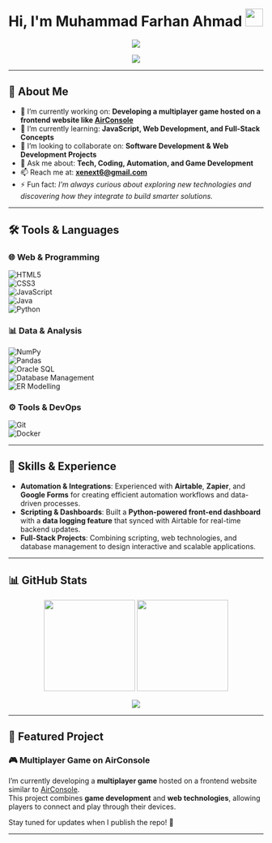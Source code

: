 <!-- Hi there 👋 -->
# Hi, I'm Muhammad Farhan Ahmad <img src="https://media.giphy.com/media/hvRJCLFzcasrR4ia7z/giphy.gif" width="35">

<p align="center">
  <img src="https://readme-typing-svg.demolab.com?font=Fira+Code&size=24&pause=1000&color=4AB3FF&width=600&lines=Welcome+to+my+GitHub+Profile!;Game+Developer+%7C+Fullstack+Learner;Always+exploring+new+tech+stacks" />
</p>

<p align="center">
  <img src="https://komarev.com/ghpvc/?username=OCEBOT786&color=blue&style=flat-square&label=Profile+Views" />
</p>

---

## 🚀 About Me  

- 🔭 I’m currently working on: **Developing a multiplayer game hosted on a frontend website like [AirConsole](https://www.airconsole.com/)**  
- 🌱 I’m currently learning: **JavaScript, Web Development, and Full-Stack Concepts**  
- 👯 I’m looking to collaborate on: **Software Development & Web Development Projects**  
- 💬 Ask me about: **Tech, Coding, Automation, and Game Development**  
- 📫 Reach me at: **[xenext6@gmail.com](mailto:xenext6@gmail.com)**  
- ⚡ Fun fact: *I’m always curious about exploring new technologies and discovering how they integrate to build smarter solutions.*  

---

## 🛠️ Tools & Languages  

### 🌐 Web & Programming  
![HTML5](https://img.shields.io/badge/-HTML5-E34F26?style=flat&logo=html5&logoColor=white)  
![CSS3](https://img.shields.io/badge/-CSS3-1572B6?style=flat&logo=css3&logoColor=white)  
![JavaScript](https://img.shields.io/badge/-JavaScript-F7DF1E?style=flat&logo=javascript&logoColor=black)  
![Java](https://img.shields.io/badge/-Java-007396?style=flat&logo=java&logoColor=white)  
![Python](https://img.shields.io/badge/-Python-3776AB?style=flat&logo=python&logoColor=white)  

### 📊 Data & Analysis  
![NumPy](https://img.shields.io/badge/-NumPy-013243?style=flat&logo=numpy&logoColor=white)  
![Pandas](https://img.shields.io/badge/-Pandas-150458?style=flat&logo=pandas&logoColor=white)  
![Oracle SQL](https://img.shields.io/badge/-OracleSQL-F80000?style=flat&logo=oracle&logoColor=white)  
![Database Management](https://img.shields.io/badge/-Database_Management-4479A1?style=flat&logo=mysql&logoColor=white)  
![ER Modelling](https://img.shields.io/badge/-ER_Modelling-4285F4?style=flat&logo=drawio&logoColor=white)  

### ⚙️ Tools & DevOps  
![Git](https://img.shields.io/badge/-Git-F05032?style=flat&logo=git&logoColor=white)  
![Docker](https://img.shields.io/badge/-Docker-2496ED?style=flat&logo=docker&logoColor=white)  

---

## 🔧 Skills & Experience  

- **Automation & Integrations**: Experienced with **Airtable**, **Zapier**, and **Google Forms** for creating efficient automation workflows and data-driven processes.  
- **Scripting & Dashboards**: Built a **Python-powered front-end dashboard** with a **data logging feature** that synced with Airtable for real-time backend updates.  
- **Full-Stack Projects**: Combining scripting, web technologies, and database management to design interactive and scalable applications.  

---

## 📊 GitHub Stats  

<div align="center">
  <img height="180em" src="https://github-readme-stats.vercel.app/api?username=OCEBOT786&show_icons=true&hide_border=true&theme=radical" />
  <img height="180em" src="https://github-readme-stats.vercel.app/api/top-langs/?username=OCEBOT786&layout=compact&hide_border=true&theme=radical" />
</div>

<p align="center">
  <img src="https://github-readme-streak-stats.herokuapp.com/?user=OCEBOT786&theme=radical&hide_border=true" />
</p>

---

## 📌 Featured Project  

### 🎮 Multiplayer Game on AirConsole  
I’m currently developing a **multiplayer game** hosted on a frontend website similar to [AirConsole](https://www.airconsole.com/).  
This project combines **game development** and **web technologies**, allowing players to connect and play through their devices.  

Stay tuned for updates when I publish the repo! 🚀  

---
